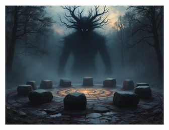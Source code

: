 ![An ancient stone circle in a misty forest clearing at twilight, with fresh blood glistening on the stones. Reality visibly warps around the edges, while a partially manifested cosmic entity composed of shadows and strange geometries looms above. Style: Cosmic horror meets dark fantasy, photorealistic with supernatural distortion effects.](illustration_caption_2.jpeg)
